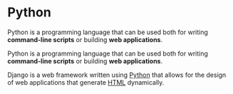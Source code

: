 # Python
Python is a programming language that can be used both for writing **command-line scripts** or building **web applications**.

Python is a programming language that can be used both for writing **command-line scripts** or building **web applications**.

Django is a web framework written using [Python](Python) that allows for the design of web applications that generate [HTML](HTML) dynamically.